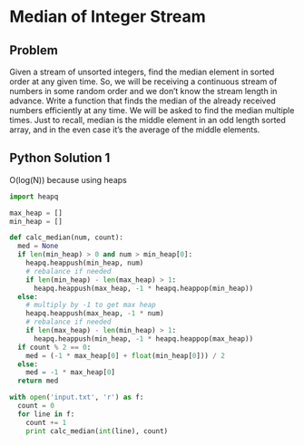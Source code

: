 # Median of Integer Stream 

## Problem
Given a stream of unsorted integers, find the median element in sorted order at any given time. So, we will be receiving a continuous stream of numbers in some random order and we don’t know the stream length in advance. Write a function that finds the median of the already received numbers efficiently at any time. We will be asked to find the median multiple times. Just to recall, median is the middle element in an odd length sorted array, and in the even case it’s the average of the middle elements.

## Python Solution 1
O(log(N)) because using heaps
```python
import heapq

max_heap = []
min_heap = []

def calc_median(num, count):
  med = None
  if len(min_heap) > 0 and num > min_heap[0]:
    heapq.heappush(min_heap, num)
    # rebalance if needed
    if len(min_heap) - len(max_heap) > 1:
      heapq.heappush(max_heap, -1 * heapq.heappop(min_heap))
  else:
    # multiply by -1 to get max heap
    heapq.heappush(max_heap, -1 * num)
    # rebalance if needed
    if len(max_heap) - len(min_heap) > 1:
      heapq.heappush(min_heap, -1 * heapq.heappop(max_heap))
  if count % 2 == 0:
    med = (-1 * max_heap[0] + float(min_heap[0])) / 2
  else:
    med = -1 * max_heap[0]
  return med

with open('input.txt', 'r') as f:
  count = 0
  for line in f:
    count += 1
    print calc_median(int(line), count)
```
